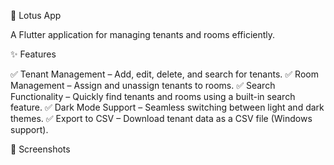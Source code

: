 🌸 Lotus App

A Flutter application for managing tenants and rooms efficiently.

✨ Features

✅ Tenant Management – Add, edit, delete, and search for tenants.
✅ Room Management – Assign and unassign tenants to rooms.
✅ Search Functionality – Quickly find tenants and rooms using a built-in search feature.
✅ Dark Mode Support – Seamless switching between light and dark themes.
✅ Export to CSV – Download tenant data as a CSV file (Windows support).

📸 Screenshots
